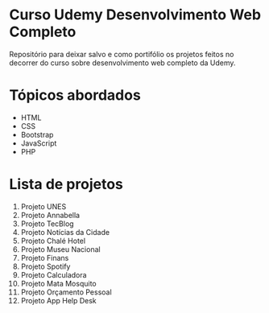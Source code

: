 # Curso Udemy Desenvolvimento Web Completo

Repositório para deixar salvo e como portifólio os projetos feitos no decorrer do curso sobre desenvolvimento web completo da Udemy.

# Tópicos abordados

  - HTML
  - CSS
  - Bootstrap
  - JavaScript
  - PHP

# Lista de projetos


1. Projeto UNES
2. Projeto Annabella
3. Projeto TecBlog
4. Projeto Notícias da Cidade
5. Projeto Chalé Hotel
6. Projeto Museu Nacional
7. Projeto Finans
8. Projeto Spotify
9. Projeto Calculadora
10. Projeto Mata Mosquito
11. Projeto Orçamento Pessoal
12. Projeto App Help Desk
